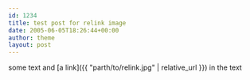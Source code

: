 ```yaml
---
id: 1234
title: test post for relink image
date: 2005-06-05T18:26:44+00:00
author: theme
layout: post
---
```

some text and [a link]({{ "parth/to/relink.jpg" | relative_url }}) in the text